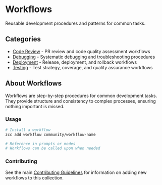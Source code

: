 # Workflows

Reusable development procedures and patterns for common tasks.

## Categories

- [Code Review](code-review/) - PR review and code quality assessment workflows
- [Debugging](debugging/) - Systematic debugging and troubleshooting procedures
- [Deployment](deployment/) - Release, deployment, and rollback workflows  
- [Testing](testing/) - Test strategy, coverage, and quality assurance workflows

## About Workflows

Workflows are step-by-step procedures for common development tasks. They provide structure and consistency to complex processes, ensuring nothing important is missed.

### Usage

```bash
# Install a workflow
zcc add workflow community/workflow-name

# Reference in prompts or modes
# Workflows can be called upon when needed
```

### Contributing

See the main [Contributing Guidelines](../CONTRIBUTING.md) for information on adding new workflows to this collection.